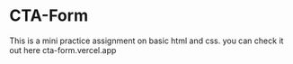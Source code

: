 # CTA-Form
This is a mini practice assignment on basic html and css. 
you can check it out here cta-form.vercel.app
